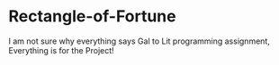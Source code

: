 Rectangle-of-Fortune
====================

I am not sure why everything says Gal to Lit programming assignment, Everything is for the Project!
